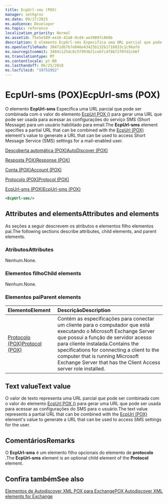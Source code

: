 ```yaml
---
title: EcpUrl-sms (POX)
manager: sethgros
ms.date: 09/17/2015
ms.audience: Developer
ms.topic: reference
localization_priority: Normal
ms.assetid: f5e5e589-ee16-42a8-9cd4-ae3909fc869b
description: O elemento EcpUrl-sms Especifica uma URL parcial que pode ser combinada com o valor do elemento EcpUrl POX () para gerar uma URL que pode ser usada para acessar as configurações do serviço SMS (Short Message) para um usuário habilitado para email.
ms.openlocfilehash: 38471db7b7e046e43425b132b1716033c1c96afd
ms.sourcegitcommit: 34041125dc8c5f993b21cebfc4f8b72f0fd2cb6f
ms.translationtype: MT
ms.contentlocale: pt-BR
ms.lasthandoff: 06/25/2018
ms.locfileid: "19751952"
---
```

# <a name="ecpurl-sms-pox"></a><span data-ttu-id="c356e-103">EcpUrl-sms (POX)</span><span class="sxs-lookup"><span data-stu-id="c356e-103">EcpUrl-sms (POX)</span></span>

<span data-ttu-id="c356e-104">O elemento **EcpUrl-sms** Especifica uma URL parcial que pode ser combinada com o valor do elemento [EcpUrl POX ()](ecpurl-pox.md) para gerar uma URL que pode ser usada para acessar as configurações do serviço SMS (Short Message) para um usuário habilitado para email.</span><span class="sxs-lookup"><span data-stu-id="c356e-104">The **EcpUrl-sms** element specifies a partial URL that can be combined with the [EcpUrl (POX)](ecpurl-pox.md) element's value to generate a URL that can be used to access Short Message Service (SMS) settings for a mail-enabled user.</span></span> 
  
[<span data-ttu-id="c356e-105">Descoberta automática (POX)</span><span class="sxs-lookup"><span data-stu-id="c356e-105">AutoDiscover (POX)</span></span>](autodiscover-pox.md)
  
[<span data-ttu-id="c356e-106">Resposta POX)</span><span class="sxs-lookup"><span data-stu-id="c356e-106">Response (POX)</span></span>](response-pox.md)
  
[<span data-ttu-id="c356e-107">Conta (POX)</span><span class="sxs-lookup"><span data-stu-id="c356e-107">Account (POX)</span></span>](account-pox.md)
  
[<span data-ttu-id="c356e-108">Protocolo (POX)</span><span class="sxs-lookup"><span data-stu-id="c356e-108">Protocol (POX)</span></span>](protocol-pox.md)
  
[<span data-ttu-id="c356e-109">EcpUrl-sms (POX)</span><span class="sxs-lookup"><span data-stu-id="c356e-109">EcpUrl-sms (POX)</span></span>](ecpurl-sms-pox.md)
  
```XML
<EcpUrl-sms/>
```

## <a name="attributes-and-elements"></a><span data-ttu-id="c356e-110">Attributes and elements</span><span class="sxs-lookup"><span data-stu-id="c356e-110">Attributes and elements</span></span>

<span data-ttu-id="c356e-111">As seções a seguir descrevem os atributos e elementos filho elementos pai.</span><span class="sxs-lookup"><span data-stu-id="c356e-111">The following sections describe attributes, child elements, and parent elements.</span></span>
  
### <a name="attributes"></a><span data-ttu-id="c356e-112">Atributos</span><span class="sxs-lookup"><span data-stu-id="c356e-112">Attributes</span></span>

<span data-ttu-id="c356e-113">Nenhum.</span><span class="sxs-lookup"><span data-stu-id="c356e-113">None.</span></span>
  
### <a name="child-elements"></a><span data-ttu-id="c356e-114">Elementos filho</span><span class="sxs-lookup"><span data-stu-id="c356e-114">Child elements</span></span>

<span data-ttu-id="c356e-115">Nenhum.</span><span class="sxs-lookup"><span data-stu-id="c356e-115">None.</span></span>
  
### <a name="parent-elements"></a><span data-ttu-id="c356e-116">Elementos pai</span><span class="sxs-lookup"><span data-stu-id="c356e-116">Parent elements</span></span>

|<span data-ttu-id="c356e-117">**Elemento**</span><span class="sxs-lookup"><span data-stu-id="c356e-117">**Element**</span></span>|<span data-ttu-id="c356e-118">**Descrição**</span><span class="sxs-lookup"><span data-stu-id="c356e-118">**Description**</span></span>|
|:-----|:-----|
|[<span data-ttu-id="c356e-119">Protocolo (POX)</span><span class="sxs-lookup"><span data-stu-id="c356e-119">Protocol (POX)</span></span>](protocol-pox.md) <br/> |<span data-ttu-id="c356e-120">Contém as especificações para conectar um cliente para o computador que está executando o Microsoft Exchange Server que possui a função de servidor acesso para cliente instalada.</span><span class="sxs-lookup"><span data-stu-id="c356e-120">Contains the specifications for connecting a client to the computer that is running Microsoft Exchange Server that has the Client Access server role installed.</span></span>  <br/> |
   
## <a name="text-value"></a><span data-ttu-id="c356e-121">Text value</span><span class="sxs-lookup"><span data-stu-id="c356e-121">Text value</span></span>

<span data-ttu-id="c356e-122">O valor de texto representa uma URL parcial que pode ser combinada com o valor do elemento [EcpUrl POX ()](ecpurl-pox.md) para gerar uma URL que pode ser usada para acessar as configurações do SMS para o usuário.</span><span class="sxs-lookup"><span data-stu-id="c356e-122">The text value represents a partial URL that can be combined with the [EcpUrl (POX)](ecpurl-pox.md) element's value to generate a URL that can be used to access SMS settings for the user.</span></span> 
  
## <a name="remarks"></a><span data-ttu-id="c356e-123">Comentários</span><span class="sxs-lookup"><span data-stu-id="c356e-123">Remarks</span></span>

<span data-ttu-id="c356e-124">O **EcpUrl-sms** é um elemento filho opcionais do elemento de **protocolo** .</span><span class="sxs-lookup"><span data-stu-id="c356e-124">The **EcpUrl-sms** element is an optional child element of the **Protocol** element.</span></span> 
  
## <a name="see-also"></a><span data-ttu-id="c356e-125">Confira também</span><span class="sxs-lookup"><span data-stu-id="c356e-125">See also</span></span>



[<span data-ttu-id="c356e-126">Elementos de Autodiscover XML POX para Exchange</span><span class="sxs-lookup"><span data-stu-id="c356e-126">POX Autodiscover XML elements for Exchange</span></span>](pox-autodiscover-xml-elements-for-exchange.md)

